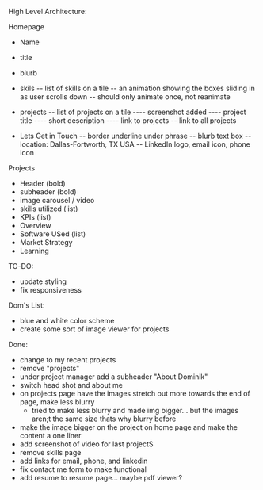 High Level Architecture:

Homepage
- Name
- title
- blurb

- skils
-- list of skills on a tile
-- an animation showing the boxes sliding in as user scrolls down
-- should only animate once, not reanimate

- projects
-- list of projects on a tile
---- screenshot added
---- project title
---- short description 
---- link to projects
-- link to all projects

- Lets Get in Touch
-- border underline under phrase
-- blurb text box
-- location: Dallas-Fortworth, TX USA
-- LinkedIn logo, email icon, phone icon 


Projects

- Header (bold)
- subheader (bold)
- image carousel / video
- skills utilized (list)
- KPIs (list)
- Overview
- Software USed (list)
- Market Strategy
- Learning



TO-DO:
- update styling
- fix responsiveness


Dom's List:
- blue and white color scheme
- create some sort of image viewer for projects

Done:
- change to my recent projects
- remove "projects"
- under project manager add a subheader "About Dominik"
- switch head shot and about me
- on projects page have the images stretch out more towards the end of page, make less blurry
  - tried to make less blurry and made img bigger... but the images aren;t the same size thats why blurry before
- make the image bigger on the project on home page and make the content a one liner
- add screenshot of video for last projectS
- remove skills page
- add links for email, phone, and linkedin
- fix contact me form to make functional
- add resume to resume page... maybe pdf viewer?



